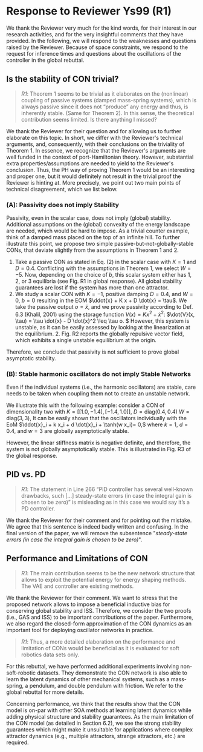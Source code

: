 # Response to Reviewer Ys99 (R1)

We thank the Reviewer very much for the kind words, for their interest in our research activities, and for the very insightful comments that they have provided. In the following, we will respond to the weaknesses and questions raised by the Reviewer.
Because of space constraints, we respond to the request for inference times and questions about the oscillations of the controller in the global rebuttal.

## Is the stability of CON trivial?

> <cite>R1</cite>: Theorem 1 seems to be trivial as it elaborates on the (nonlinear) coupling of passive systems (damped mass-spring systems), which is always passive since it does not “produce” any energy and thus, is inherently stable. (Same for Theorem 2). In this sense, the theoretical contribution seems limited. Is there anything I missed?

We thank the Reviewer for their question and for allowing us to further elaborate on this topic. In short, we differ with the Reviewer's technical arguments, and, consequently, with their conclusions on the triviality of Theorem 1. 
In essence, we recognize that the Reviewer's arguments are well funded in the context of port-Hamiltonian theory. However, substantial extra properties/assumptions are needed to yield to the Reviewer's conclusion. Thus, the PH way of proving Theorem 1 would be an interesting and proper one, but it would definitely not result in the trivial proof the Reviewer is hinting at.
More precisely, we point out two main points of technical disagreement, which we list below.

### (A): Passivity does not imply Stability
Passivity, even in the scalar case, does not imply (global) stability. Additional assumptions on the (global) convexity of the energy landscape are needed, which would be hard to impose. As a trivial counter example, think of a damped mass placed on the top of an infinite hill. 
To further illustrate this point, we propose two simple passive-but-not-globally-stable CONs, that deviate slightly from the assumptions in Theorem 1 and 2.

1. Take a passive CON as stated in Eq. (2) in the scalar case with $K=1$ and $D=0.4$. Conflicting with the assumptions in Theorem 1, we select $W=-5$. Now, depending on the choice of $b$, this scalar system either has 1, 2, or 3 equilibria (see Fig. R1 in global response). All global stability guarantees are lost if the system has more than one attractor. 
2. We study a scalar CON with $K=-1$, positive damping $D=0.4$, and $W = 0$, $b=0$ resulting in the EOM $\ddot{x} + K x + D \dot{x} = \tau$. We take the passive output $o = \dot{x}$, and we prove passivity according to Def. 6.3 (Khalil, 2001) using the storage function $V(x) = K x^2 + \dot{x}^2$: $\dot{V}(x, \tau) = \tau \dot{x} - D \dot{x}^2 \leq \tau o. $
However, this system is unstable, as it can be easily assessed by looking at the linearization at the equilibrium. 2. Fig. R2 reports the globally repulsive vector field, which exhibits a single unstable equilibrium at the origin.

Therefore, we conclude that passivity is not sufficient to prove global asymptotic stability.

### (B): Stable harmonic oscillators do not imply Stable Networks

Even if the individual systems (i.e., the harmonic oscillators) are stable, care needs to be taken when coupling them not to create an unstable network.

We illustrate this with the following example: consider a CON of dimensionality two with $K = [[1.0, -1.4],[-1.4, 1.0]]$, $D = \mathrm{diag}(0.4, 0.4)$ $W = \mathrm{diag}(3, 3)$, 
It can be easily shown that the oscillators individually with the EoM $\ddot{x}_i + k x_i + d \dot{x}_i + \tanh(w x_i)= 0,$ where $k=1$, $d=0.4$, and $w=3$ are globally asymptotically stable. 

However, the linear stiffness matrix is negative definite, and therefore, the system is not globally asymptotically stable. This is illustrated in Fig. R3 of the global response.


## PID vs. PD

> <cite>R1</cite>: The statement in Line 266 “PID controller has several well-known drawbacks, such […] steady-state errors (in case the integral gain is chosen to be zero)” is misleading as in this case we would say it’s a PD controller.

We thank the Reviewer for their comment and for pointing out the mistake. We agree that this sentence is indeed badly written and confusing. In the final version of the paper, we will remove the subsentence "_steady-state errors (in case the integral gain is chosen to be zero)_".

## Performance and Limitations of CON

> <cite>R1</cite>: The main contribution seems to be the new network structure that allows to exploit the potential energy for energy shaping methods. The VAE and controller are existing methods.

We thank the Reviewer for their comment. We want to stress that the proposed network allows to impose a beneficial inductive bias for conserving global stability and ISS. Therefore, we consider the two proofs (i.e., GAS and ISS) to be important contributions of the paper.
Furthermore, we also regard the closed-form approximation of the CON dynamics as an important tool for deploying oscillator networks in practice.

> <cite>R1</cite>: Thus, a more detailed elaboration on the performance and limitation of CONs would be beneficial as it is evaluated for soft robotics data sets only.

For this rebuttal, we have performed additional experiments involving non-soft-robotic datasets. They demonstrate the CON network is also able to learn the latent dynamics of other mechanical systems,
such as a mass-spring, a pendulum, and double pendulum with friction. We refer to the global rebuttal for more details.

Concerning performance, we think that the results show that the CON model is on-par with other SOA methods at learning latent dynamics while adding physical structure and stability guarantees.
As the main limitation of the CON model (as detailed in Section 6.2), we see the strong stability guarantees which might make it unsuitable for applications where complex attractor dynamics (e.g., multiple attractors, strange attractors, etc.) are required.
